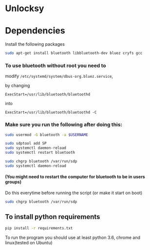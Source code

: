 # Unlocksy

# Dependencies
Install the following packages
```bash
sudo apt-get install bluetooth libbluetooth-dev bluez cryfs gcc
```
### To use bluetooth without root you need to
modify ```/etc/systemd/system/dbus-org.bluez.service```,

by changing
```
ExecStart=/usr/lib/bluetooth/bluetoothd
```
into
```
ExecStart=/usr/lib/bluetooth/bluetoothd -C
```

### Make sure you run the following after doing this:
```bash
sudo usermod -G bluetooth -a $USERNAME

sudo sdptool add SP
sudo systemctl daemon-reload
sudo systemctl restart bluetooth

sudo chgrp bluetooth /var/run/sdp
sudo systemctl daemon-reload
```

#### (You might need to restart the computer for bluetooth to be in users groups)

Do this everytime before running the script (or make it start on boot)
```bash
sudo chgrp bluetooth /var/run/sdp
```
## To install python requirements
```bash
pip install -r requirements.txt
```


To run the program you should use at least python 3.6, chrome and linux(tested on Ubuntu)
